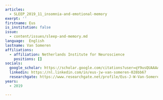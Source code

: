 ```yaml
---
articles:
  - SLEEP_2019_11_insomnia-and-emotional-memory
exerpt: ''
firstname: Eus
is_institution: false
issue:
  - content/issues/sleep-and-memory.md
language:  English
lastname: Van Someren
affiliations:
  - affiliation: Netherlands Institute for Neuroscience
    positions: []
socials:
  google_scholar: https://scholar.google.com/citations?user=qY9usQUAAAAJ&hl=en
  linkedin: https://nl.linkedin.com/in/eus-jw-van-someren-028bb67
  researchgate: https://www.researchgate.net/profile/Eus-J-W-Van-Someren
years:
  - 2019

---
```

